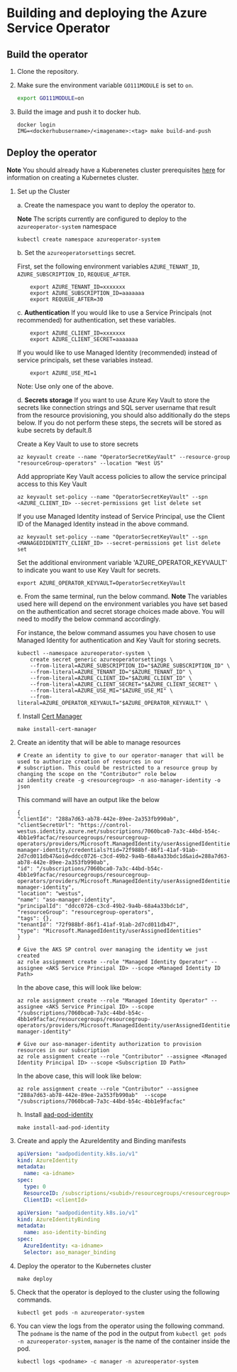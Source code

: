 # Building and deploying the Azure Service Operator

## Build the operator

1. Clone the repository.

2. Make sure the environment variable `GO111MODULE` is set to `on`.

    ```bash
    export GO111MODULE=on
    ```

3. Build the image and push it to docker hub.

    ```shell
    docker login
    IMG=<dockerhubusername>/<imagename>:<tag> make build-and-push
    ```

## Deploy the operator

**Note** You should already have a Kuberenetes cluster prerequisites [here](prereqs.md) for information on creating a Kubernetes cluster.

1. Set up the Cluster

    a. Create the namespace you want to deploy the operator to.

    **Note** The scripts currently are configured to deploy to the ```azureoperator-system``` namespace

    ```shell
    kubectl create namespace azureoperator-system
    ```

    b. Set the ```azureoperatorsettings``` secret.

    First, set the following environment variables `AZURE_TENANT_ID`, `AZURE_SUBSCRIPTION_ID`, `REQUEUE_AFTER`.

    ```shell
        export AZURE_TENANT_ID=xxxxxxx
        export AZURE_SUBSCRIPTION_ID=aaaaaaa
        export REQUEUE_AFTER=30
    ```

    c. **Authentication** If you would like to use a Service Principals (not recommended) for authentication, set these variables.

    ```shell
        export AZURE_CLIENT_ID=xxxxxxx
        export AZURE_CLIENT_SECRET=aaaaaaa
    ```

    If you would like to use Managed Identity (recommended) instead of service principals, set these variables instead.

    ```shell
        export AZURE_USE_MI=1
    ```

    Note: Use only one of the above.

    d. **Secrets storage** If you want to use Azure Key Vault to store the secrets like connection strings and SQL server username that result from the resource provisioning, you should also additionally do the steps below.
    If you do not perform these steps, the secrets will be stored as kube secrets by default.ß

    Create a Key Vault to use to store secrets

    ```shell
    az keyvault create --name "OperatorSecretKeyVault" --resource-group "resourceGroup-operators" --location "West US"
    ```

    Add appropriate Key Vault access policies to allow the service principal access to this Key Vault

    ```shell
    az keyvault set-policy --name "OperatorSecretKeyVault" --spn <AZURE_CLIENT_ID> --secret-permissions get list delete set
    ```

    If you use Managed Identity instead of Service Principal, use the Client ID of the Managed Identity instead in the above command.

    ```shell
    az keyvault set-policy --name "OperatorSecretKeyVault" --spn <MANAGEDIDENTITY_CLIENT_ID> --secret-permissions get list delete set
    ```

    Set the additional environment variable 'AZURE_OPERATOR_KEYVAULT' to indicate you want to use Key Vault for secrets.

    ```shell
    export AZURE_OPERATOR_KEYVAULT=OperatorSecretKeyVault
    ```

    e. From the same terminal, run the below command. **Note** The variables used here will depend on the environment variables you have set based on the authentication and secret storage choices made above. You will need to modify the below command accordingly.

    For instance, the below command assumes you have chosen to use Managed Identity for authentication and Key Vault for storing secrets.

    ```shell
    kubectl --namespace azureoperator-system \
        create secret generic azureoperatorsettings \
        --from-literal=AZURE_SUBSCRIPTION_ID="$AZURE_SUBSCRIPTION_ID" \
        --from-literal=AZURE_TENANT_ID="$AZURE_TENANT_ID" \
        --from-literal=AZURE_CLIENT_ID="$AZURE_CLIENT_ID" \
        --from-literal=AZURE_CLIENT_SECRET="$AZURE_CLIENT_SECRET" \
        --from-literal=AZURE_USE_MI="$AZURE_USE_MI" \
        --from-literal=AZURE_OPERATOR_KEYVAULT="$AZURE_OPERATOR_KEYVAULT" \
    ```

    f. Install [Cert Manager](https://docs.cert-manager.io/en/latest/getting-started/install/kubernetes.html)

    ```shell
    make install-cert-manager
    ```

2. Create an identity that will be able to manage resources

    ```shell
    # Create an identity to give to our operator-manager that will be used to authorize creation of resources in our
    # subscription. This could be restricted to a resource group by changing the scope on the "Contributor" role below
    az identity create -g <resourcegroup> -n aso-manager-identity -o json
    ```

    This command will have an output like the below

    ```shell
    {
    "clientId": "288a7d63-ab78-442e-89ee-2a353fb990ab",
    "clientSecretUrl": "https://control-westus.identity.azure.net/subscriptions/7060bca0-7a3c-44bd-b54c-4bb1e9facfac/resourcegroups/resourcegroup-operators/providers/Microsoft.ManagedIdentity/userAssignedIdentities/aso-manager-identity/credentials?tid=72f988bf-86f1-41af-91ab-2d7cd011db47&oid=ddcc0726-c3cd-49b2-9a4b-68a4a33bdc1d&aid=288a7d63-ab78-442e-89ee-2a353fb990ab",
    "id": "/subscriptions/7060bca0-7a3c-44bd-b54c-4bb1e9facfac/resourcegroups/resourcegroup-operators/providers/Microsoft.ManagedIdentity/userAssignedIdentities/aso-manager-identity",
    "location": "westus",
    "name": "aso-manager-identity",
    "principalId": "ddcc0726-c3cd-49b2-9a4b-68a4a33bdc1d",
    "resourceGroup": "resourcegroup-operators",
    "tags": {},
    "tenantId": "72f988bf-86f1-41af-91ab-2d7cd011db47",
    "type": "Microsoft.ManagedIdentity/userAssignedIdentities"
    }
    ```

    ```shell
    # Give the AKS SP control over managing the identity we just created
    az role assignment create --role "Managed Identity Operator" --assignee <AKS Service Principal ID> --scope <Managed Identity ID Path>
    ```

    In the above case, this will look like below:

    ```shell
    az role assignment create --role "Managed Identity Operator" --assignee <AKS Service Principal ID> --scope "/subscriptions/7060bca0-7a3c-44bd-b54c-4bb1e9facfac/resourcegroups/resourcegroup-operators/providers/Microsoft.ManagedIdentity/userAssignedIdentities/aso-manager-identity"
    ```

    ```shell
    # Give our aso-manager-identity authorization to provision resources in our subscription
    az role assignment create --role "Contributor" --assignee <Managed Identity Principal ID> --scope <Subscription ID Path>
    ```

    In the above case, this will look like below:

    ```shell
    az role assignment create --role "Contributor" --assignee "288a7d63-ab78-442e-89ee-2a353fb990ab"  --scope "/subscriptions/7060bca0-7a3c-44bd-b54c-4bb1e9facfac"
    ```

    h. Install [aad-pod-identity](https://github.com/Azure/aad-pod-identity#1-create-the-deployment)

    ```shell
    make install-aad-pod-identity
    ```

3. Create and apply the AzureIdentity and Binding manifests

    ```yaml
    apiVersion: "aadpodidentity.k8s.io/v1"
    kind: AzureIdentity
    metadata:
      name: <a-idname>
    spec:
      type: 0
      ResourceID: /subscriptions/<subid>/resourcegroups/<resourcegroup>/providers/Microsoft.ManagedIdentity/userAssignedIdentities/<name>
      ClientID: <clientId>
    ```

    ```yaml
    apiVersion: "aadpodidentity.k8s.io/v1"
    kind: AzureIdentityBinding
    metadata:
      name: aso-identity-binding
    spec:
      AzureIdentity: <a-idname>
      Selector: aso_manager_binding
    ```

4. Deploy the operator to the Kubernetes cluster

    ```shell
    make deploy
    ```

5. Check that the operator is deployed to the cluster using the following commands.

    ```shell
    kubectl get pods -n azureoperator-system
    ```

6. You can view the logs from the operator using the following command. The `podname` is the name of the pod in the output from `kubectl get pods -n azureoperator-system`, `manager` is the name of the container inside the pod.

    ```shell
    kubectl logs <podname> -c manager -n azureoperator-system
    ```
